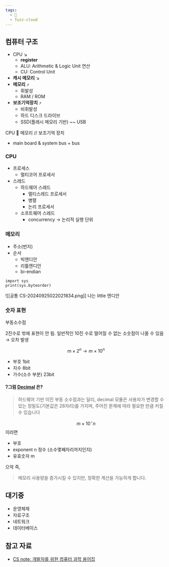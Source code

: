 ```yaml
---
tags:
  - 🌱
  - fuzz-cloud
---
```

## 컴퓨터 구조

- CPU ↘
	- **register**
	- ALU: Arithmetic & Logic Unit 연산
	- CU: Control Unit
- **캐시 메모리** ↘
- **메모리** ⤴
	- 휘발성
	- RAM / ROM
- **보조기억장치** ⤴
	- 비휘발성
	- 하드 디스크 드라이브
	- SSD(플래시 메모리 기반) ~~ USB

 CPU 👬 메모리 // 보조기억 장치

- main board & system bus + bus

### CPU

- 프로세스
	- 멀티코어 프로세서
- 스레드
	- 하드웨어 스레드
		- 멀티스레드 프로세서
		- 병렬
		- 논리 프로세서
	- 소프트웨어 스레드
		- concurrency → 논리적 실행 단위


### 메모리

- 주소(번지)
- 순서
	- 빅엔디안
	- 리틀엔디안
	- bi-endian

```
import sys
print(sys.byteorder)
```
![[공통 CS-20240925022021834.png]] 나는 little 엔디안
### 숫자 표현

부동소수점

2진수로 밖에 표현이 안 됨. 일반적인 10진 수로 떨어질 수 없는 소숫점이 나올 수 있음 → 오차 발생


$$ m \times 2^n \rightarrow m \times 10^n $$

- 부호 1bit
- 지수 8bit
- 가수(소수 부분) 23bit

#### ❔그럼 [Decimal](https://docs.python.org/ko/3/library/decimal.html) 은?

> 하드웨어 기반 이진 부동 소수점과는 달리, decimal 모듈은 사용자가 변경할 수 있는 정밀도(기본값은 28자리)를 가지며, 주어진 문제에 따라 필요한 만큼 커질 수 있습니다

$$ m \times 10^-n $$
이라면 
- 부호
- exponent n 정수 (소수몇째자리까지인지)
- 유효숫자 m

으악 즉, 

> 메모리 사용량을 증가시킬 수 있지만, 정확한 계산을 가능하게 합니다.




## 대기중

- 운영체제
- 자료구조
- 네트워크
- 데이터베이스

## 참고 자료

- [CS note: 개발자를 위한 컴퓨터 과학 용어집](https://csnote.net)
